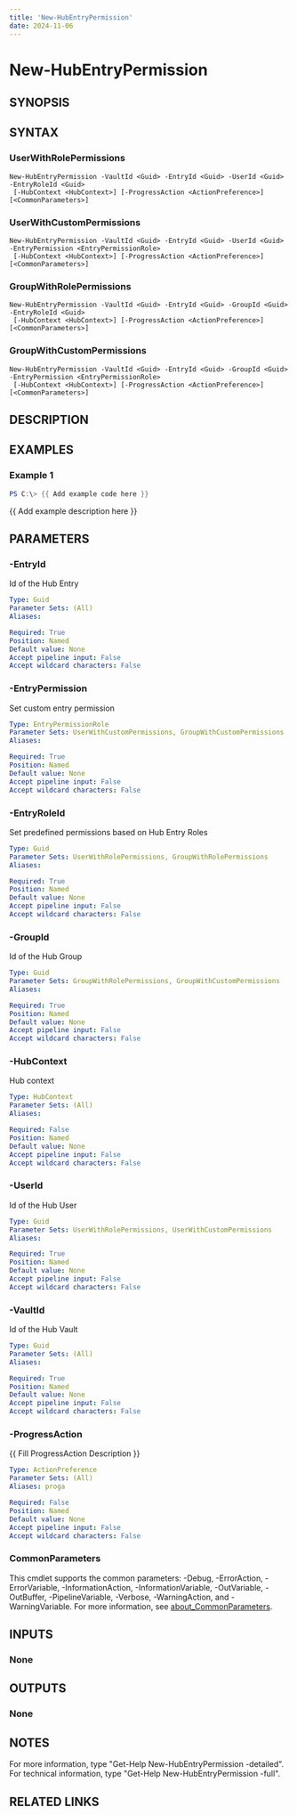 ```yaml
---
title: 'New-HubEntryPermission'
date: 2024-11-06
---
```



# New-HubEntryPermission

## SYNOPSIS

## SYNTAX

### UserWithRolePermissions
```
New-HubEntryPermission -VaultId <Guid> -EntryId <Guid> -UserId <Guid> -EntryRoleId <Guid>
 [-HubContext <HubContext>] [-ProgressAction <ActionPreference>] [<CommonParameters>]
```

### UserWithCustomPermissions
```
New-HubEntryPermission -VaultId <Guid> -EntryId <Guid> -UserId <Guid> -EntryPermission <EntryPermissionRole>
 [-HubContext <HubContext>] [-ProgressAction <ActionPreference>] [<CommonParameters>]
```

### GroupWithRolePermissions
```
New-HubEntryPermission -VaultId <Guid> -EntryId <Guid> -GroupId <Guid> -EntryRoleId <Guid>
 [-HubContext <HubContext>] [-ProgressAction <ActionPreference>] [<CommonParameters>]
```

### GroupWithCustomPermissions
```
New-HubEntryPermission -VaultId <Guid> -EntryId <Guid> -GroupId <Guid> -EntryPermission <EntryPermissionRole>
 [-HubContext <HubContext>] [-ProgressAction <ActionPreference>] [<CommonParameters>]
```

## DESCRIPTION
## EXAMPLES

### Example 1
```powershell
PS C:\> {{ Add example code here }}
```

{{ Add example description here }}

## PARAMETERS

### -EntryId
Id of the Hub Entry

```yaml
Type: Guid
Parameter Sets: (All)
Aliases:

Required: True
Position: Named
Default value: None
Accept pipeline input: False
Accept wildcard characters: False
```

### -EntryPermission
Set custom entry permission

```yaml
Type: EntryPermissionRole
Parameter Sets: UserWithCustomPermissions, GroupWithCustomPermissions
Aliases:

Required: True
Position: Named
Default value: None
Accept pipeline input: False
Accept wildcard characters: False
```

### -EntryRoleId
Set predefined permissions based on Hub Entry Roles

```yaml
Type: Guid
Parameter Sets: UserWithRolePermissions, GroupWithRolePermissions
Aliases:

Required: True
Position: Named
Default value: None
Accept pipeline input: False
Accept wildcard characters: False
```

### -GroupId
Id of the Hub Group

```yaml
Type: Guid
Parameter Sets: GroupWithRolePermissions, GroupWithCustomPermissions
Aliases:

Required: True
Position: Named
Default value: None
Accept pipeline input: False
Accept wildcard characters: False
```

### -HubContext
Hub context

```yaml
Type: HubContext
Parameter Sets: (All)
Aliases:

Required: False
Position: Named
Default value: None
Accept pipeline input: False
Accept wildcard characters: False
```

### -UserId
Id of the Hub User

```yaml
Type: Guid
Parameter Sets: UserWithRolePermissions, UserWithCustomPermissions
Aliases:

Required: True
Position: Named
Default value: None
Accept pipeline input: False
Accept wildcard characters: False
```

### -VaultId
Id of the Hub Vault

```yaml
Type: Guid
Parameter Sets: (All)
Aliases:

Required: True
Position: Named
Default value: None
Accept pipeline input: False
Accept wildcard characters: False
```

### -ProgressAction
{{ Fill ProgressAction Description }}

```yaml
Type: ActionPreference
Parameter Sets: (All)
Aliases: proga

Required: False
Position: Named
Default value: None
Accept pipeline input: False
Accept wildcard characters: False
```

### CommonParameters
This cmdlet supports the common parameters: -Debug, -ErrorAction, -ErrorVariable, -InformationAction, -InformationVariable, -OutVariable, -OutBuffer, -PipelineVariable, -Verbose, -WarningAction, and -WarningVariable. For more information, see [about_CommonParameters](http://go.microsoft.com/fwlink/?LinkID=113216).

## INPUTS

### None
## OUTPUTS

### None
## NOTES
For more information, type "Get-Help New-HubEntryPermission -detailed".
For technical information, type "Get-Help New-HubEntryPermission -full".

## RELATED LINKS
